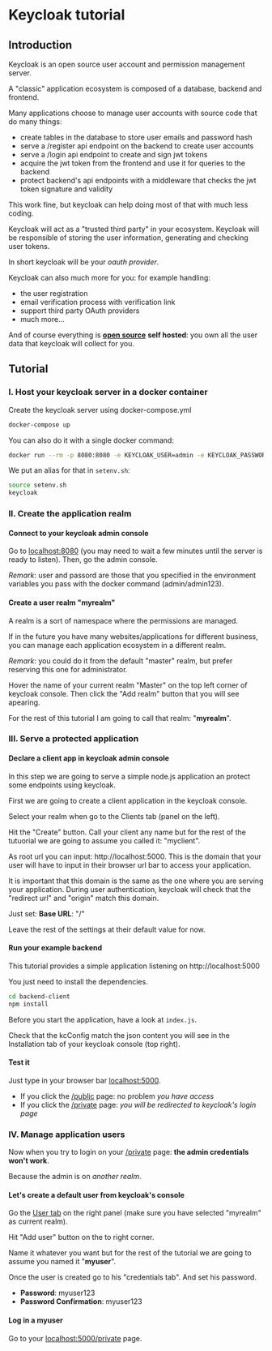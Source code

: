 # Keycloak tutorial

## Introduction

Keycloak is an open source user account and permission management server.

A "classic" application ecosystem is composed of a database, backend and frontend.

Many applications choose to manage user accounts with source code that do many things:
* create tables in the database to store user emails and password hash
* serve a /register api endpoint on the backend to create user accounts
* serve a /login api endpoint to create and sign jwt tokens
* acquire the jwt token from the frontend and use it for queries to the backend
* protect backend's api endpoints with a middleware that checks the jwt token signature and validity

This work fine, but keycloak can help doing most of that with much less coding.

Keycloak will act as a "trusted third party" in your ecosystem. Keycloak will be responsible of storing the user information, generating and checking user tokens.

In short keycloak will be your *oauth provider*.

Keycloak can also much more for you: for example handling:
* the user registration
* email verification process with verification link
* support third party OAuth providers
* much more...

And of course everything is **[open source](https://github.com/keycloak/keycloak)** **self hosted**: you own all the user data that keycloak will collect for you.

## Tutorial

### I. Host your keycloak server in a docker container

Create the keycloak server using docker-compose.yml

```sh
docker-compose up
```

You can also do it with a single docker command:

```sh
docker run --rm -p 8080:8080 -e KEYCLOAK_USER=admin -e KEYCLOAK_PASSWORD=admin123 -it jboss/keycloak
```

We put an alias for that in `setenv.sh`:
```sh
source setenv.sh
keycloak
```

### II. Create the application realm

#### Connect to your keycloak admin console

Go to [localhost:8080](localhost:8080) (you may need to wait a few minutes until the server is ready to listen). Then, go the admin console.

*Remark*: user and passord are those that you specified in the environment variables you pass with the docker command (admin/admin123).

#### Create a user realm "myrealm"

A realm is a sort of namespace where the permissions are managed.

If in the future you have many websites/applications for different business, you can manage each application ecosystem in a different realm.

*Remark*: you could do it from the default "master" realm, but prefer reserving this one for administrator.

Hover the name of your current realm "Master" on the top left corner of keycloak console. Then click the "Add realm" button that you will see apearing.

For the rest of this tutorial I am going to call that realm: "**myrealm**".

### III. Serve a protected application

#### Declare a client app in keycloak admin console

In this step we are going to serve a simple node.js application an protect some endpoints using keycloak.

First we are going to create a client application in the keycloak console.

Select your realm when go to the Clients tab (panel on the left).

Hit the "Create" button. Call your client any name but for the rest of the tutuorial we are going to assume you called it: "myclient".

As root url you can input: http://localhost:5000. This is the domain that your user will have to input in their browser url bar to access your application.

It is important that this domain is the same as the one where you are serving your application. During user authentication, keycloak will check that the "redirect url" and "origin" match this domain.

Just set: 
**Base URL**: "/"

Leave the rest of the settings at their default value for now.

#### Run your example backend

This tutorial provides a simple application listening on http://localhost:5000

You just need to install the dependencies.
```sh
cd backend-client
npm install
```

Before you start the application, have a look at `index.js`.

Check that the kcConfig match the json content you will see in the Installation tab of your keycloak console (top right).

#### Test it

Just type in your browser bar [localhost:5000](http://localhost:5000).

* If you click the [/public](http://localhost:5000/public) page: no problem *you have access*
* If you click the [/private](http://localhost:5000/private) page: *you will be redirected to keycloak's login page*


### IV. Manage application users

Now when you try to login on your [/private](http://localhost:5000/private) page: **the admin credentials won't work**.

Because the admin is on *another realm*.

#### Let's create a default user from keycloak's console

Go the [User tab](http://localhost:8080/auth/admin/master/console/#/realms/myrealm/users) on the right panel (make sure you have selected "myrealm" as current realm).

Hit "Add user" button on the to right corner.

Name it whatever you want but for the rest of the tutorial we are going to assume you named it "**myuser**".

Once the user is created go to his "credentials tab". And set his password.

* **Password**: myuser123
* **Password Confirmation**: myuser123

#### Log in a myuser

Go to your [localhost:5000/private](http://localhost:5000/private) page.